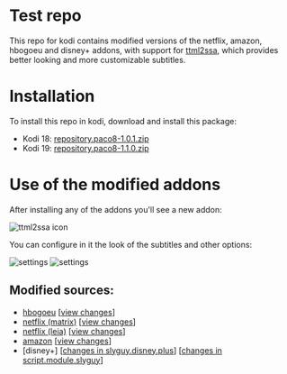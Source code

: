 # Test repo
This repo for kodi contains modified versions of the netflix, amazon, hbogoeu and disney+ addons, with support for [ttml2ssa](https://github.com/Paco8/ttml2ssa), which provides better looking and more customizable subtitles.

# Installation
To install this repo in kodi, download and install this package:
* Kodi 18: [repository.paco8-1.0.1.zip](https://github.com/Paco8/kodi-repo/raw/master/packages/repository.paco8/repository.paco8-1.0.1.zip)
* Kodi 19: [repository.paco8-1.1.0.zip](https://github.com/Paco8/kodi-repo/raw/master/packages-kodi-19/repository.paco8/repository.paco8-1.1.0.zip)

# Use of the modified addons
After installing any of the addons you'll see a new addon:

![ttml2ssa icon](https://raw.githubusercontent.com/Paco8/ttml2ssa/main/kodi/icon.png)

You can configure in it the look of the subtitles and other options:

![settings](https://raw.githubusercontent.com/Paco8/ttml2ssa/main/kodi/screen1.jpg)
![settings](https://raw.githubusercontent.com/Paco8/ttml2ssa/main/kodi/screen2.jpg)

## Modified sources:
* [hbogoeu](https://github.com/Paco8/plugin.video.hbogoeu/tree/ttml2ssa) [[view changes](https://github.com/Paco8/plugin.video.hbogoeu/compare/master..ttml2ssa)]
* [netflix (matrix)](https://github.com/Paco8/plugin.video.netflix/tree/Matrix-ttml2ssa) [[view changes](https://github.com/Paco8/plugin.video.netflix/compare/Matrix..Matrix-ttml2ssa)]
* [netflix (leia)](https://github.com/Paco8/plugin.video.netflix/tree/Leia-ttml2ssa) [[view changes](https://github.com/Paco8/plugin.video.netflix/compare/Leia..Leia-ttml2ssa)]
* [amazon](https://github.com/Paco8/xbmc/tree/ttml2ssa) [[view changes](https://github.com/Paco8/xbmc/compare/master..ttml2ssa)]
* [disney+] [[changes in slyguy.disney.plus](https://github.com/Paco8/kodi-repo/blob/master/changes_slyguy.disney.plus.diff)] [[changes in script.module.slyguy](https://github.com/Paco8/kodi-repo/blob/master/changes_script.module.slyguy.diff)]
